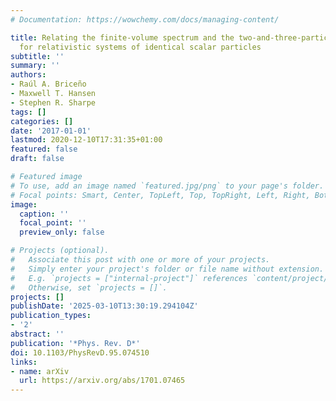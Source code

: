 ```yaml
---
# Documentation: https://wowchemy.com/docs/managing-content/

title: Relating the finite-volume spectrum and the two-and-three-particle $S$ matrix
  for relativistic systems of identical scalar particles
subtitle: ''
summary: ''
authors:
- Raúl A. Briceño
- Maxwell T. Hansen
- Stephen R. Sharpe
tags: []
categories: []
date: '2017-01-01'
lastmod: 2020-12-10T17:31:35+01:00
featured: false
draft: false

# Featured image
# To use, add an image named `featured.jpg/png` to your page's folder.
# Focal points: Smart, Center, TopLeft, Top, TopRight, Left, Right, BottomLeft, Bottom, BottomRight.
image:
  caption: ''
  focal_point: ''
  preview_only: false

# Projects (optional).
#   Associate this post with one or more of your projects.
#   Simply enter your project's folder or file name without extension.
#   E.g. `projects = ["internal-project"]` references `content/project/deep-learning/index.md`.
#   Otherwise, set `projects = []`.
projects: []
publishDate: '2025-03-10T13:30:19.294104Z'
publication_types:
- '2'
abstract: ''
publication: '*Phys. Rev. D*'
doi: 10.1103/PhysRevD.95.074510
links:
- name: arXiv
  url: https://arxiv.org/abs/1701.07465
---
```


